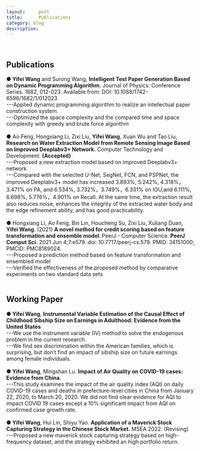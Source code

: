 ```yaml
---
layout:     post
title:      Publications
category: blog
description: 
---
```

<br>
<h2>Publications</h2>
<b>● Yifei Wang</b> and Surong Wang, <b>Intelligent Test Paper Generation Based on Dynamic Programming Algorithm.</b> Journal of Physics: Conference Series. 1682, 012-023. Available from: DOI: 10.1088/1742-6596/1682/1/012023<br>
---Applied dynamic programming algorithm to realize an intellectual paper construction system<br>
---Optimized the space complexity and the compared time and space complexity with greedy and brute force algorithm<br>
<br>
● Ao Feng, Hongxiang Li, Zixi Liu, <b>Yifei Wang</b>, Xuan Wu and Tao Liu, <b>Research on Water Extraction Model from Remote Sensing Image Based on Improved Deeplabv3+ Network.</b> Computer Technology and Development. <b>(Accepted)</b><br>
---Proposed a new extraction model based on improved Deeplabv3+ network<br>
---Compared with the selected U-Net, SegNet, FCN, and PSPNet, the improved Deeplabv3+ model has increased 3.893%, 5.242%, 4.318%，3.471% on PA, and 6.534%, 3.732%，3.749%，6.331% on IOU,and 6.111%, 6.698%, 5.776%，4.901% on Recall. At the same time, the extraction result also reduces noise, enhances the integrity of the extracted water body and the edge refinement ability, and has good practicability.<br>
<br>
● Hongxiang Li, Ao Feng, Bin Lin, Houcheng Su, Zixi Liu, Xuliang Duan, <b>Yifei Wang</b>. (2021) <b>A novel method for credit scoring based on feature transformation and ensemble model. </b>PeerJ - Computer Science. <b> PeerJ Comput Sci.</b> 2021 Jun 4;7:e579. doi: 10.7717/peerj-cs.579. PMID: 34151000; PMCID: PMC8189024.<br>
---Proposed a prediction method based on feature transformation and ensembled model<br>
---Verified the effectiveness of the proposed method by comparative experiments on two standard data sets<br>
<br>
<h2>Working Paper</h2>
<b>● Yifei Wang</b>, <b>Instrumental Variable Estimation of the Causal Effect of Childhood Sibship Size on Earnings in Adulthood: Evidence from the United States</b><br>
---We use the instrument variable (IV) method to solve the endogenous problem in the current research.<br>
---We find sex discrimination within the American families, which is surprising, but don’t find an impact of sibship size on future earnings among female individuals.<br>
<br>
<b>● Yifei Wang</b>, Mingshan Lu. <b>Impact of Air Quality on COVID-19 cases: Evidence from China.</b><br>
---This study examines the impact of the air quality index (AQI) on daily COVID-19 cases and deaths in prefecture-level cities in China from January 22, 2020, to March 20, 2020. We did not find clear evidence for AQI to impact COVID 19 cases except a 10% significant impact from AQI on confirmed case growth rate.<br>
<br>
<b>● Yifei Wang</b>, Hui Lin, Shiyu Yao. <b>Application of a Maverick Stock Capturing Strategy in the Chinese Stock Market.</b>  MSEA 2022. (Revising)<br>
---Proposed a new maverick stock capturing strategy based on high-frequency dataset, and the strategy exhibited an high portfolio return.<br>
<br>
